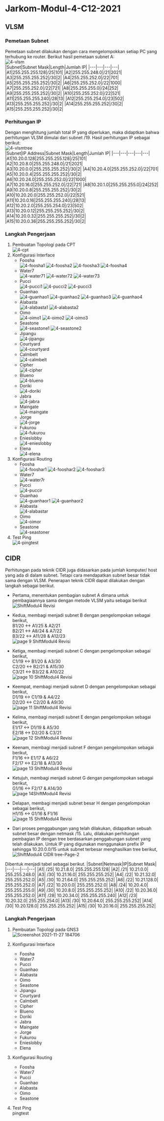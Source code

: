 # Jarkom-Modul-4-C12-2021

## VLSM
### Pemetaan Subnet
Pemetaan subnet dilakukan dengan cara mengelompokkan setiap PC yang terhubung ke router. Berikut hasil pemetaan subnet A:<br>
![4-vlsm](https://user-images.githubusercontent.com/81344394/143682439-fa963f2a-c0c9-4fc1-a436-80d296485b73.png)<br>
|Subnet|Subnet Mask|Length|Jumlah IP|
|---|---|---|---|
|A1|255.255.255.128|/25|101|
|A2|255.255.248.0|/21|2021|
|A3|255.255.255.252|/30|2|
|A4|255.255.252.0|/22|701|
|A5|255.255.255.252|/30|2|
|A6|255.255.252.0|/22|1000|
|A7|255.255.252.0|/22|721|
|A8|255.255.255.0|/24|252|
|A9|255.255.255.252|/30|2|
|A10|255.255.252.0|/22|521|
|A11|255.255.255.240|/28|13|
|A12|255.255.254.0|/23|502|
|A13|255.255.255.252|/30|2|
|A14|255.255.255.252|/30|2|
|A15|255.255.255.252|/30|2|
### Perhitungan IP
Dengan menghitung jumlah total IP yang diperlukan, maka didaptkan bahwa perhitungan VLSM dimulai dari subnet /19. Hasil perhitungan IP sebagai berikut:<br>
![4-vlsmtree](https://user-images.githubusercontent.com/81344394/143682453-f7c4537e-0f18-41bc-b86d-13c1ceb095d9.png)<br>
|Subnet|IP Address|Subnet Mask|Length|Jumlah IP|
|---|---|---|---|---|
|A1|10.20.0.128|255.255.255.128|/25|101|
|A2|10.20.8.0|255.255.248.0|/21|2021|
|A3|10.20.0.0|255.255.255.252|/30|2|
|A4|10.20.4.0|255.255.252.0|/22|701|
|A5|10.20.0.4|255.255.255.252|/30|2|
|A6|10.20.24.0|255.255.252.0|/22|1000|
|A7|10.20.16.0|255.255.252.0|/22|721|
|A8|10.20.1.0|255.255.255.0|/24|252|
|A9|10.20.0.8|255.255.255.252|/30|2|
|A10|10.20.20.0|255.255.252.0|/22|521|
|A11|10.20.0.16|255.255.255.240|/28|13|
|A12|10.20.2.0|255.255.254.0|/23|502|
|A13|10.20.0.12|255.255.255.252|/30|2|
|A14|10.20.0.32|255.255.255.252|/30|2|
|A15|10.20.0.36|255.255.255.252|/30|2|
### Langkah Pengerjaan
1. Pembuatan Topologi pada CPT<br>
![4-cpt](https://user-images.githubusercontent.com/81344394/143682466-369c6f14-8c7b-41c7-bc26-ea41ea76d018.png)<br>
2. Konfigurasi Interface<br>
   - Foosha<br>
![4-foosha1](https://user-images.githubusercontent.com/81344394/143682477-ea00243e-7963-43fe-89f1-980808fa8606.png)
![4-foosha2](https://user-images.githubusercontent.com/81344394/143682478-34861350-5799-45b6-a3fd-da34e9bb6c7b.png)
![4-foosha3](https://user-images.githubusercontent.com/81344394/143682479-8d7ca89b-9676-405c-a27b-ab22c2edfa95.png)
![4-foosha4](https://user-images.githubusercontent.com/81344394/143682481-419332a4-cff2-4c19-b82a-8170379dc04d.png)
   - Water7<br>
![4-water71](https://user-images.githubusercontent.com/81344394/143682499-4996fc7c-be0e-4d82-b0fb-f92a1584c76a.png)
![4-water72](https://user-images.githubusercontent.com/81344394/143682500-23bdfb53-2c10-4746-9a9c-d2fbf5a5fe3f.png)
![4-water73](https://user-images.githubusercontent.com/81344394/143682501-a7608e77-869f-4479-88de-e6bf072775de.png)
   - Pucci<br>
![4-pucci1](https://user-images.githubusercontent.com/81344394/143682512-21203aca-22b9-4147-b499-90fdb143af18.png)
![4-pucci2](https://user-images.githubusercontent.com/81344394/143682513-b308ce25-736a-4a42-abb7-ccb5d71f9400.png)
![4-pucci3](https://user-images.githubusercontent.com/81344394/143682515-467d4b10-43f0-41ca-865a-e342055e7f30.png)
   - Guanhao<br>
![4-guanhao1](https://user-images.githubusercontent.com/81344394/143682528-3babcb2f-0c46-4a1a-844e-003cbaad06c5.png)
![4-guanhao2](https://user-images.githubusercontent.com/81344394/143682529-e6d06a19-b9d7-4290-859c-4b1e376ceeca.png)
![4-guanhao3](https://user-images.githubusercontent.com/81344394/143682531-8c543537-402c-478c-802f-6bd69638a62b.png)
![4-guanhao4](https://user-images.githubusercontent.com/81344394/143682532-21ad166b-41c8-4ef4-bb09-22789dbb515b.png)
   - Alabasta<br>
![4-alabasta1](https://user-images.githubusercontent.com/81344394/143682540-6c88c670-7a6b-4e7b-a800-e7f67b4f66bb.png)
![4-alabasta2](https://user-images.githubusercontent.com/81344394/143682542-89307fff-52be-4266-8e29-0d9a343cf767.png)
   - Oimo<br>
![4-oimo1](https://user-images.githubusercontent.com/81344394/143682548-75e521ee-fb30-4af2-837e-b05b80402b6f.png)
![4-oimo2](https://user-images.githubusercontent.com/81344394/143682549-33001f3f-acf4-454d-9c04-cdaa76438ed8.png)
![4-oimo3](https://user-images.githubusercontent.com/81344394/143682551-50629a96-db85-4e46-b256-dd63628d4875.png)
   - Seastone<br>
![4-seastone1](https://user-images.githubusercontent.com/81344394/143682555-f15e385d-9909-4800-af07-53996d407f59.png)
![4-seastone2](https://user-images.githubusercontent.com/81344394/143682556-93cb5bce-ce34-4e2e-a3ef-f6526579e59e.png)
   - Jipangu<br>
![4-jipangu](https://user-images.githubusercontent.com/81344394/143682559-4a720b15-e0dd-4e06-b118-ff2b298c7692.png)
   - Courtyard<br>
![4-courtyard](https://user-images.githubusercontent.com/81344394/143682568-83341934-deb2-4f38-beed-25cf75682040.png)
   - Calmbelt<br>
![4-calmbelt](https://user-images.githubusercontent.com/81344394/143682581-65d6b624-8511-4d47-8b33-2485312643b8.png)
   - Cipher<br>
![4-cipher](https://user-images.githubusercontent.com/81344394/143682584-d1c6bc9d-0276-4bff-9660-188f943c176f.png)
   - Blueno<br>
 ![4-blueno](https://user-images.githubusercontent.com/81344394/143682591-22b479c2-b4c4-4965-ad1a-a9428c425ba6.png)
   - Doriki<br>
![4-doriki](https://user-images.githubusercontent.com/81344394/143682603-eac17f0e-866c-46e2-bcd8-c0b7149993bb.png)
   - Jabra<br>
![4-jabra](https://user-images.githubusercontent.com/81344394/143682611-9e60eb60-54a9-4cd9-a594-4a0edb6aade8.png)
   - Maingate<br>
![4-maingate](https://user-images.githubusercontent.com/81344394/143682617-3d56bc8d-be8f-4a80-a28b-497746904456.png)
   - Jorge<br>
![4-jorge](https://user-images.githubusercontent.com/81344394/143682622-e9b5efab-a7dc-4e51-b98e-aafb0cafc783.png)
   - Fukurou<br>
![4-fukurou](https://user-images.githubusercontent.com/81344394/143682626-1b2db219-56eb-4f6a-9549-f595ab5a47d9.png)
   - Enieslobby<br>
![4-enieslobby](https://user-images.githubusercontent.com/81344394/143682627-469da078-e0c2-464c-8f94-d36433d80123.png)
   - Elena<br>
![4-elena](https://user-images.githubusercontent.com/81344394/143682630-4d1dfe80-dba7-46eb-907f-272754f3ce90.png)
3. Konfigurasi Routing<br>
   - Foosha<br>
![4-fooshar1](https://user-images.githubusercontent.com/81344394/143682665-f135ca32-9a25-457e-b430-216b9be7a13f.png)
![4-fooshar2](https://user-images.githubusercontent.com/81344394/143682667-ae328707-0c8e-409c-98e5-a0525b23cdee.png)
![4-fooshar3](https://user-images.githubusercontent.com/81344394/143682668-78075b2a-60a0-4ac2-8181-bdb81958d30e.png)
   - Water7<br>
![4-water7r](https://user-images.githubusercontent.com/81344394/143682671-c6bda48b-82d3-4ac1-992e-604fc5c9b226.png)
   - Pucci<br>
![4-puccir](https://user-images.githubusercontent.com/81344394/143682675-772df000-40d1-44f3-8dde-8543e67859d9.png)
   - Guanhao<br>
![4-guanhaor1](https://user-images.githubusercontent.com/81344394/143682677-4db6d703-de12-4358-b3f1-04a495ddc9aa.png)
![4-guanhaor2](https://user-images.githubusercontent.com/81344394/143682678-7713ff03-5717-470a-8a0b-e360c84e2228.png)
   - Alabasta<br>
![4-alabastar](https://user-images.githubusercontent.com/81344394/143682680-0226f18a-d103-4d6f-9b96-06c41f142f48.png)
   - Oimo<br>
![4-oimor](https://user-images.githubusercontent.com/81344394/143682681-b9ca7f14-84e9-4aeb-bbb5-ac9a075dec70.png)
   - Seastone<br>
![4-seastoner](https://user-images.githubusercontent.com/81344394/143682684-bebb9e89-7629-45cd-bea4-a54fc0beb6d9.png)
4. Test Ping<br>
![4-pingtest](https://user-images.githubusercontent.com/81344394/143682686-9bc2bf77-0b08-49eb-829e-2c91cf45f75a.png)<br>


## CIDR
Perhitungan pada teknik CIDR juga didasarkan pada jumlah komputer/ host yang ada di dalam subnet. Tetapi cara mendapatkan subnet besar tidak sama dengan VLSM. Penerapan teknik CIDR dapat dilakukan dengan langkah sebagai berikut.
- Pertama, menentukan pembagian subnet A dimana untuk pembagiaannya sama dengan metode VLSM yaitu sebagai berikut
![ShiftModul4 Revisi](https://user-images.githubusercontent.com/73422724/143680304-9ed88e0e-2907-43c9-81b5-92a8b429ac3d.png)

- Kedua, membagi menjadi subnet B dengan pengelompokan sebagai berikut,<br>
B1/20 <-> A1/25 & A2/21<br>
B2/21 <-> A8/24 & A7/22<br>
B3/22 <-> A11/28 & A12/23<br>
![page 9 ShiftModul4 Revisi](https://user-images.githubusercontent.com/73422724/143680518-8d57ff55-9531-4bd0-b7b1-5901c221cdb5.png)

- Ketiga, membagi menjadi subnet C dengan pengelompokan sebagai berikut,<br>
C1/19 <-> B1/20 & A3/30<br>
C2/20 <-> B2/21 & A15/30<br>
C3/21 <-> B3/22 & A10/22<br>
![page 10 ShiftModul4 Revisi](https://user-images.githubusercontent.com/73422724/143680798-445c9435-dacf-4139-bdec-e8049ce781be.png)

- Keempat, membagi menjadi subnet D dengan pengelompokan sebagai berikut,<br>
D1/19 <-> C1/19 & A4/22<br>
D2/20 <-> C2/20 & A9/30<br>
![page 11 ShiftModul4 Revisi](https://user-images.githubusercontent.com/73422724/143680799-60c7b3cb-5c4b-4460-a1b4-0ad95ca5f3bf.png)

- Kelima, membagi menjadi subnet E dengan pengelompokan sebagai berikut,<br>
E1/17 <-> D1/19 & A5/30<br>
E2/18 <-> D2/20 & C3/21<br>
![page 12 ShiftModul4 Revisi](https://user-images.githubusercontent.com/73422724/143680803-08d61db1-a010-4639-bc4d-0628f6c5be09.png)

- Keenam, membagi menjadi subnet F dengan pengelompokan sebagai berikut,<br>
F1/16 <-> E1/17 & A6/22<br>
F2/17 <-> E2/18 & A13/30<br>
![page 13 ShiftModul4 Revisi](https://user-images.githubusercontent.com/73422724/143680806-1983923f-8d8b-486f-bcae-e42b892e8812.png)

- Ketujuh, membagi menjadi subnet G dengan pengelompokan sebagai berikut,<br>
G1/16 <-> F2/17 & A14/30<br>
![page 14ShiftModul4 Revisi](https://user-images.githubusercontent.com/73422724/143680812-66315ea4-fab0-49fd-99a1-f43fa8f0f2f1.png)

- Delapan, membagi menjadi subnet besar H dengan pengelompokan sebagai berikut,<br>
H1/15 <-> G1/16 & F1/16<br>
![page 15 ShiftModul4 Revisi](https://user-images.githubusercontent.com/73422724/143680823-2718cd60-6c6a-4394-8b3c-5acb8c784ce3.png)

- Dari proses penggabungan yang telah dilakukan, didapatkan sebuah subnet besar dengan netmask /15. Lalu, dilakukan perhitungan pembagian IP dengan tree berdasarkan penggabungan subnet yang telah dilakukan. Untuk IP yang digunakan menggunakan prefix IP sehingga 10.20.0.0/15 untuk subnet terbesar menghasilkan tree berikut,
![ShiftModul4 CIDR tree-Page-2](https://user-images.githubusercontent.com/73422724/143680932-48a575ad-9ecc-416e-bb55-e79ca64e5db3.png)

Dibentuk menjadi tabel sebagai berikut.
|Subnet|Netmask|IP|Subnet Mask|
|---|---|---|---|
|A1|	/25|	10.21.8.0|	255.255.255.128|
|A2|	/21|	10.21.0.0|	255.255.248.0|
|A3|	/30|	10.21.16.0|	255.255.255.252|
|A4|	/22|	10.21.32.0|	255.255.252.0|
|A5|	/30|	10.21.64.0|	255.255.255.252|
|A6|	/22|	10.21.128.0|	255.255.252.0|
|A7|	/22|	10.20.0.0|	255.255.252.0|
|A8|	/24|	10.20.4.0|	255.255.255.0|
|A9|	/30|	10.20.8.0|	255.255.255.252|
|A10|	/22|	10.20.36.0|	255.255.252.0|
|A11|	/28|	10.20.34.0|	255.255.255.240|
|A12|	/23|	10.20.32.0|	255.255.254.0|
|A13|	/30|	10.20.64.0|	255.255.255.252|
|A14|	/30|	10.20.128.0|	255.255.255.252|
|A15|	/30|	10.20.16.0|	255.255.255.252|

### Langkah Pengerjaan
1. Pembuatan Topologi pada GNS3<br>
![Screenshot 2021-11-27 184706](https://user-images.githubusercontent.com/73422724/143680016-3d9630a9-7493-4418-b24a-9062ce32c4a8.png)

2. Konfigurasi Interface<br>
   - Foosha<br>
   - Water7<br>
   - Pucci<br>
   - Guanhao<br>
   - Alabasta<br>
   - Oimo<br>
   - Seastone<br>
   - Jipangu<br>
   - Courtyard<br>
   - Calmbelt<br>
   - Cipher<br>
   - Blueno<br>
   - Doriki<br>
   - Jabra<br>
   - Maingate<br>
   - Jorge<br>
   - Fukurou<br>
   - Enieslobby<br>
   - Elena<br>
3. Konfigurasi Routing<br>
   - Foosha<br>
   - Water7<br>
   - Pucci<br>
   - Guanhao<br>
   - Alabasta<br>
   - Oimo<br>
   - Seastone<br>
4. Test Ping<br>
pingtest<br>
